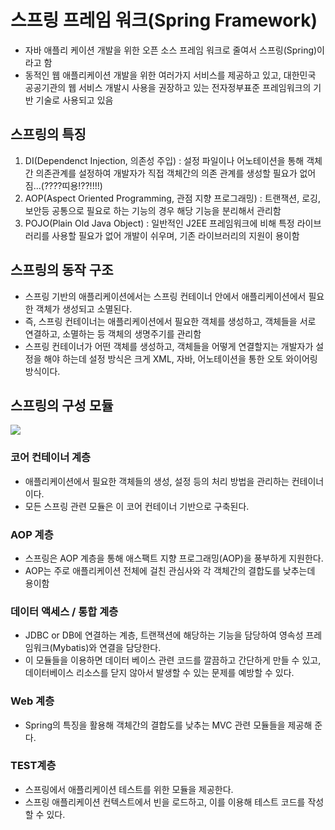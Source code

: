 # 스프링 프레임 워크(Spring Framework)

- 자바 애플리 케이션 개발을 위한 오픈 소스 프레임 워크로 줄여서 스프링(Spring)이라고 함
- 동적인 웹 애플리케이션 개발을 위한 여러가지 서비스를 제공하고 있고, 대한민국 공공기관의 웹 서비스 개발시 사용을 권장하고 있는 전자정부표준 프레임워크의 기반 기술로 사용되고 있음

## 스프링의 특징

1. DI(Dependenct Injection, 의존성 주입) : 설정 파일이나 어노테이션을 통해 객체간 의존관계를 설정하여 개발자가 직접 객체간의 의존 관계를 생성할 필요가 없어짐...(????띠용!??!!!!)
2. AOP(Aspect Oriented Programming, 관점 지향 프로그래밍) : 트랜잭션, 로깅, 보안등 공통으로 필요로 하는 기능의 경우 해당 기능을 분리해서 관리함
3. POJO(Plain Old Java Object) : 일반적인 J2EE 프레임워크에 비해 특정 라이브러리를 사용할 필요가 없어 개발이 쉬우며, 기존 라이브러리의 지원이 용이함

## 스프링의 동작 구조

- 스프링 기반의 애플리케이션에서는 스프링 컨테이너 안에서 애플리케이션에서 필요한 객체가 생성되고 소멸된다.
- 즉, 스프링 컨테이너는 애플리케이션에서 필요한 객체를 생성하고, 객체들을 서로 연결하고, 소멸하는 등 객체의 생명주기를 관리함
- 스프링 컨테이너가 어떤 객체를 생성하고, 객체들을 어떻게 연결할지는 개발자가 설정을 해야 하는데 설정 방식은 크게 XML, 자바, 어노테이션을 통한 오토 와이어링 방식이다.

## 스프링의 구성 모듈

<img src = "https://user-images.githubusercontent.com/26870393/182374318-408f2120-1126-496c-a053-e566de8af88b.png">

### 코어 컨테이너 계층

- 애플리케이션에서 필요한 객체들의 생성, 설정 등의 처리 방법을 관리하는 컨테이너이다.
- 모든 스프링 관련 모듈은 이 코어 컨테이너 기반으로 구축된다.

### AOP 계층

- 스프링은 AOP 계층을 통해 애스팩트 지향 프로그래밍(AOP)을 풍부하게 지원한다.
- AOP는 주로 애플리케이션 전체에 걸친 관심사와 각 객체간의 결합도를 낮추는데 용이함

### 데이터 액세스 / 통합 계층

- JDBC or DB에 연결하는 계층, 트랜잭션에 해당하는 기능을 담당하여 영속성 프레임워크(Mybatis)와 연결을 담당한다.
- 이 모듈들을 이용하면 데이터 베이스 관련 코드를 깔끔하고 간단하게 만들 수 있고, 데이터베이스 리소스를 닫지 않아서 발생할 수 있는 문제를 예방할 수 있다.

### Web 계층

- Spring의 특징을 활용해 객체간의 결합도를 낮추는 MVC 관련 모듈들을 제공해 준다.

### TEST계층

- 스프링에서 애플리케이션 테스트를 위한 모듈을 제공한다.
- 스프링 애플리케이션 컨텍스트에서 빈을 로드하고, 이를 이용해 테스트 코드를 작성할 수 있다.

